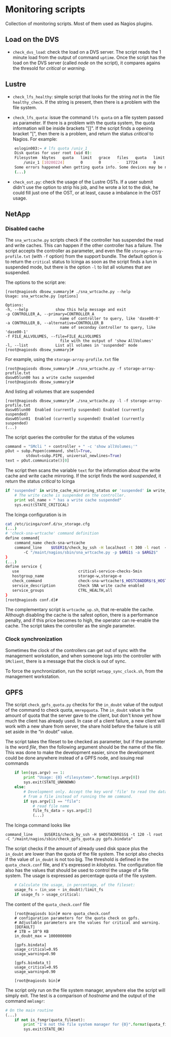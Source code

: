 # Monitoring scripts

Collection of monitoring scripts. Most of them used as Nagios plugins.

## Load on the DVS

* `check_dvs_load`: check the load on a DVS server. The script reads the 1 minute load from the output of command `uptime`. Once the script has the load on the DVS server (called *node* on the script), it compares agains the thresold for *critical* or *warning*.

## Lustre

* `check_lfs_healthy`: simple script that looks for the string *not* in the file `healthy_check`. If the string is present, then there is a problem with the file system.

* `check_lfs_quota`: issue the command `lfs quota` on a file system passed as parameter. If there is a problem with the quota system, the quota information will be inside brackets "[]". If the script finds a opening bracket "[", then there is a problem, and return the status *critical* to Nagios. For example:  

```bash
    eslogin003:~ # lfs quota /univ_1
    Disk quotas for user root (uid 0):
    Filesystem  kbytes   quota   limit   grace   files   quota   limit   grace
        /univ_1 [10200224]       0       0       -   17724       0       0       -
    Some errors happened when getting quota info. Some devices may be not working or deactivated. The data in "[]" is inaccurate.
    (...)
```

* `check_ost.py`: check the usage of the Lustre OSTs. If a user submit didn't use the option to strip his job, and he wrote a lot to the disk, he could fill just one of the OST, or at least, cause a imbalance in the OST usage.

## NetApp

### Disabled cache

The `sna_wrtcache.py` scripts check if the controller has suspended the read and write caches. This can happen if the other controller has a failure. The script accepts the controller as parameter, and even the file `storage-array-profile.txt` (with `-f` option) from the support bundle. The default option is to return the `critical` status to Icinga as soon as the script finds a lun in suspended mode, but there is the option `-l` to list all volumes that are suspended.

The options to the script are:

    [root@nagiosds dbsew_summary]# ./sna_wrtcache.py --help
    Usage: sna_wrtcache.py [options]

    Options:
    -h, --help            show this help message and exit
    -p CONTROLLER_A, --primary=CONTROLLER_A
                            name of controller to query, like 'dase00-0'
    -a CONTROLLER_B, --alternative=CONTROLLER_B
                            name of seconday controller to query, like 'dase00-1'
    -f FILE_ALLVOLUMES, --file=FILE_ALLVOLUMES
                            file with the output of 'show AllVolumes'
    -l, --list            List all volumes in 'suspended' mode
    [root@nagiosds dbsew_summary]#

For example, using the `storage-array-profile.txt` file

    [root@nagiosds dbsew_summary]# ./sna_wrtcache.py -f storage-array-profile.txt
    dasw05lun00 has a write cache suspended
    [root@nagiosds dbsew_summary]#

And listing all volumes that are suspended

    [root@nagiosds dbsew_summary]# ./sna_wrtcache.py -l -f storage-array-profile.txt
    dasw05lun00  Enabled (currently suspended) Enabled (currently suspended)
    dasw05lun01  Enabled (currently suspended) Enabled (currently suspended)
    (...)

The script queries the controller for the status of the volumes

```Python
command = "SMcli " + controller + " -c 'show allVolumes;'"
pOut = subp.Popen(command, shell=True,
         stdout=subp.PIPE, universal_newlines=True)
text = pOut.communicate()[0]
```

The script then scans the variable `text` for the information about the write cache and write cache mirroring. If the script finds the word _suspended_, it return the status _critical_ to Icinga

```Python
if 'suspended' in write_cache_mirroring_status or 'suspended' in write_cache_status:
    # The write cache is suspended on the controller.
    print vol_name + " has a write cache suspended"
    sys.exit(STATE_CRITICAL)
```

The Icinga configuration is in

```bash
cat /etc/icinga/conf.d/sv_storage.cfg
(...)
# 'check-sna-wrtcache' command definition
define command{
    command_name check-sna-wrtcache
    command_line    $USER1$/check_by_ssh -H localhost -t 300 -l root  <break>
        -C "/maint/nagios/sbin/sna_wrtcache.py -p $ARG1$ -a $ARG2$"
}
(...)
define service {
   use                          critical-service-checks-5min
   hostgroup_name               storage-w,storage-e
   check_command                check-sna-wrtcache!$_HOSTC0ADDR$!$_HOSTC1ADDR$
   service_description          Check SNA write cache enabled
   service_groups               CTRL_HEALTH,all
}
[root@nagiosds conf.d]#
```

The complementary script is `wrtcache_up.sh`, that re-enable the cache. Although disabling the cache is the safest option, there is a performance penalty, and if this price becomes to high, the operator can re-enable the cache. The script takes the controller as the single parameter.

### Clock synchronization

Sometimes the clock of the controllers can get out of sync with the management workstation, and when someone logs into the controller with `SMclient`, there is a message that the clock is out of sync.

To force the synchronization, run the script `netapp_sync_clock.sh`, from the management workstation.

## GPFS

The script `check_gpfs_quota.py` checks for the `in_doubt` value of the output of the command to check quota, `mmrepquota`. The `in_doubt` value is the amount of quota that the server gave to the client, but don't know yet how much the client has already used. In case of a client failure, a new client will work with a new share from server, the share hold before the failure is still set aside in the “in doubt” value.

The script takes the fileset to be checked as parameter, but if the parameter is the word _file_, then the following argument should be the name of the file. This was done to make the development easier, since the development could be done anywhere instead of a GPFS node, and issuing real commands

```Python
    if len(sys.argv) == 1:
        print "Usage: {0} <filesystem>".format(sys.argv[0])
        sys.exit(STATE_UNKNOWN)
    else:
        # Development only. Accept the key word 'file' to read the data
        # from a file instead of running the mm command.
        if sys.argv[1] == "file":
            # read file name
            file_fs_data = sys.argv[2]
            (...)
```

The Icinga command looks like

    command_line     $USER1$/check_by_ssh -H $HOSTADDRESS$ -t 120 -l root -C "/maint/nagios/sbin/check_gpfs_quota.py gpfs.bindata"

The script checks if the amount of already used disk space plus the `in_doubt` are lower than the quota of the file system. The script also checks if the value of `in_doubt` is not too big. The threshold is defined in the `quota_check.conf` file, and it's expressed in _kilobytes_. The configuration file also has the values that should be used to control the usage of a file system. The usage is expressed as percentage quota of the file system.

``` Python
    # Calculate the usage, in percentage, of the fileset:
    usage_fs = (in_use + in_doubt)/limit_fs
    if usage_fs > usage_critical:
```

The content of the `quota_check.conf` file

```
    [root@nagiosds bin]# more quota_check.conf
    # configuration parameters for the quota check on gpfs.
    # Adjustable parameters are the values for critical and warning.
    [DEFAULT]
    # 1TB = 10^9 KB
    in_doubt_max = 1000000000

    [gpfs.bindata]
    usage_critical=0.95
    usage_warning=0.90

    [gpfs.bindata_t]
    usage_critical=0.95
    usage_warning=0.90

    [root@nagiosds bin]#
```

The script only run on the file system manager, anywhere else the script will simply exit. The test is a comparison of _hostname_ and the output of the command `mmlsmgr`:

```Python
# On the main routine
(...)
    if not is_fsmgr(quota_fileset):
        print "I'm not the file system manager for {0}".format(quota_fileset)
        sys.exit(STATE_OK)
```